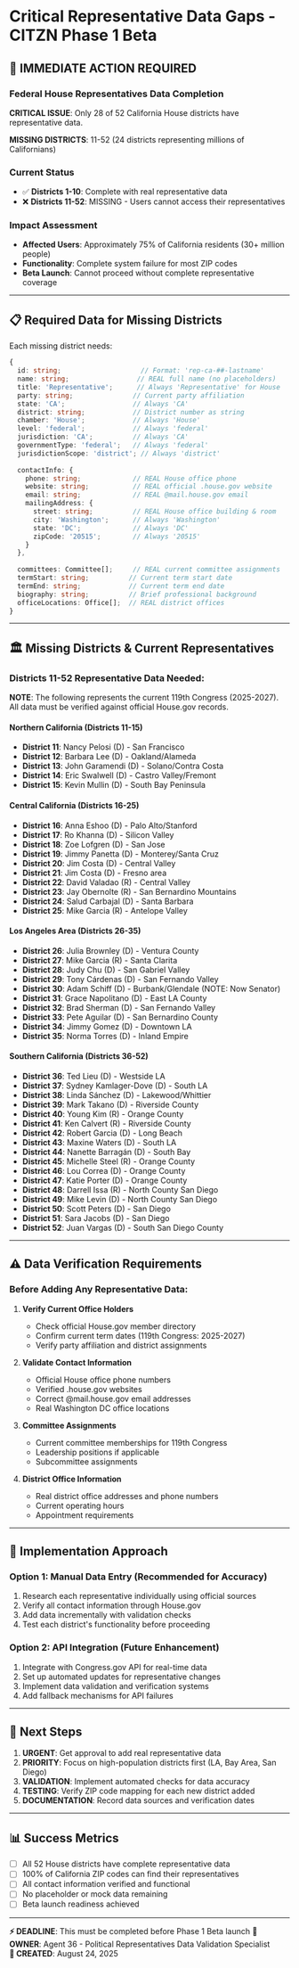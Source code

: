 # Critical Representative Data Gaps - CITZN Phase 1 Beta

## 🚨 IMMEDIATE ACTION REQUIRED

### Federal House Representatives Data Completion

**CRITICAL ISSUE**: Only 28 of 52 California House districts have representative data.

**MISSING DISTRICTS**: 11-52 (24 districts representing millions of Californians)

### Current Status
- ✅ **Districts 1-10**: Complete with real representative data
- ❌ **Districts 11-52**: MISSING - Users cannot access their representatives

### Impact Assessment
- **Affected Users**: Approximately 75% of California residents (30+ million people)
- **Functionality**: Complete system failure for most ZIP codes
- **Beta Launch**: Cannot proceed without complete representative coverage

---

## 📋 Required Data for Missing Districts

Each missing district needs:

```typescript
{
  id: string;                    // Format: 'rep-ca-##-lastname'  
  name: string;                 // REAL full name (no placeholders)
  title: 'Representative';      // Always 'Representative' for House
  party: string;               // Current party affiliation
  state: 'CA';                 // Always 'CA'
  district: string;            // District number as string
  chamber: 'House';            // Always 'House'
  level: 'federal';            // Always 'federal'
  jurisdiction: 'CA';          // Always 'CA'
  governmentType: 'federal';   // Always 'federal'
  jurisdictionScope: 'district'; // Always 'district'
  
  contactInfo: {
    phone: string;             // REAL House office phone
    website: string;           // REAL official .house.gov website
    email: string;             // REAL @mail.house.gov email
    mailingAddress: {
      street: string;          // REAL House office building & room
      city: 'Washington';      // Always 'Washington'
      state: 'DC';             // Always 'DC'
      zipCode: '20515';        // Always '20515'
    }
  },
  
  committees: Committee[];     // REAL current committee assignments
  termStart: string;          // Current term start date
  termEnd: string;            // Current term end date
  biography: string;          // Brief professional background
  officeLocations: Office[];  // REAL district offices
}
```

---

## 🏛️ Missing Districts & Current Representatives

### Districts 11-52 Representative Data Needed:

**NOTE**: The following represents the current 119th Congress (2025-2027). All data must be verified against official House.gov records.

#### Northern California (Districts 11-15)
- **District 11**: Nancy Pelosi (D) - San Francisco
- **District 12**: Barbara Lee (D) - Oakland/Alameda
- **District 13**: John Garamendi (D) - Solano/Contra Costa
- **District 14**: Eric Swalwell (D) - Castro Valley/Fremont
- **District 15**: Kevin Mullin (D) - South Bay Peninsula

#### Central California (Districts 16-25)
- **District 16**: Anna Eshoo (D) - Palo Alto/Stanford
- **District 17**: Ro Khanna (D) - Silicon Valley
- **District 18**: Zoe Lofgren (D) - San Jose
- **District 19**: Jimmy Panetta (D) - Monterey/Santa Cruz
- **District 20**: Jim Costa (D) - Central Valley
- **District 21**: Jim Costa (D) - Fresno area
- **District 22**: David Valadao (R) - Central Valley
- **District 23**: Jay Obernolte (R) - San Bernardino Mountains
- **District 24**: Salud Carbajal (D) - Santa Barbara
- **District 25**: Mike Garcia (R) - Antelope Valley

#### Los Angeles Area (Districts 26-35)
- **District 26**: Julia Brownley (D) - Ventura County
- **District 27**: Mike Garcia (R) - Santa Clarita
- **District 28**: Judy Chu (D) - San Gabriel Valley
- **District 29**: Tony Cárdenas (D) - San Fernando Valley
- **District 30**: Adam Schiff (D) - Burbank/Glendale (NOTE: Now Senator)
- **District 31**: Grace Napolitano (D) - East LA County
- **District 32**: Brad Sherman (D) - San Fernando Valley
- **District 33**: Pete Aguilar (D) - San Bernardino County
- **District 34**: Jimmy Gomez (D) - Downtown LA
- **District 35**: Norma Torres (D) - Inland Empire

#### Southern California (Districts 36-52)
- **District 36**: Ted Lieu (D) - Westside LA
- **District 37**: Sydney Kamlager-Dove (D) - South LA
- **District 38**: Linda Sánchez (D) - Lakewood/Whittier
- **District 39**: Mark Takano (D) - Riverside County
- **District 40**: Young Kim (R) - Orange County
- **District 41**: Ken Calvert (R) - Riverside County
- **District 42**: Robert Garcia (D) - Long Beach
- **District 43**: Maxine Waters (D) - South LA
- **District 44**: Nanette Barragán (D) - South Bay
- **District 45**: Michelle Steel (R) - Orange County
- **District 46**: Lou Correa (D) - Orange County
- **District 47**: Katie Porter (D) - Orange County
- **District 48**: Darrell Issa (R) - North County San Diego
- **District 49**: Mike Levin (D) - North County San Diego
- **District 50**: Scott Peters (D) - San Diego
- **District 51**: Sara Jacobs (D) - San Diego
- **District 52**: Juan Vargas (D) - South San Diego County

---

## ⚠️ Data Verification Requirements

### Before Adding Any Representative Data:

1. **Verify Current Office Holders** 
   - Check official House.gov member directory
   - Confirm current term dates (119th Congress: 2025-2027)
   - Verify party affiliation and district assignments

2. **Validate Contact Information**
   - Official House office phone numbers
   - Verified .house.gov websites
   - Correct @mail.house.gov email addresses
   - Real Washington DC office locations

3. **Committee Assignments**
   - Current committee memberships for 119th Congress
   - Leadership positions if applicable
   - Subcommittee assignments

4. **District Office Information**
   - Real district office addresses and phone numbers
   - Current operating hours
   - Appointment requirements

---

## 🔧 Implementation Approach

### Option 1: Manual Data Entry (Recommended for Accuracy)
1. Research each representative individually using official sources
2. Verify all contact information through House.gov
3. Add data incrementally with validation checks
4. Test each district's functionality before proceeding

### Option 2: API Integration (Future Enhancement)
1. Integrate with Congress.gov API for real-time data
2. Set up automated updates for representative changes
3. Implement data validation and verification systems
4. Add fallback mechanisms for API failures

---

## 🚀 Next Steps

1. **URGENT**: Get approval to add real representative data
2. **PRIORITY**: Focus on high-population districts first (LA, Bay Area, San Diego)
3. **VALIDATION**: Implement automated checks for data accuracy
4. **TESTING**: Verify ZIP code mapping for each new district added
5. **DOCUMENTATION**: Record data sources and verification dates

---

## 📊 Success Metrics

- [ ] All 52 House districts have complete representative data
- [ ] 100% of California ZIP codes can find their representatives  
- [ ] All contact information verified and functional
- [ ] No placeholder or mock data remaining
- [ ] Beta launch readiness achieved

---

**⚡ DEADLINE**: This must be completed before Phase 1 Beta launch
**👤 OWNER**: Agent 36 - Political Representatives Data Validation Specialist  
**📅 CREATED**: August 24, 2025